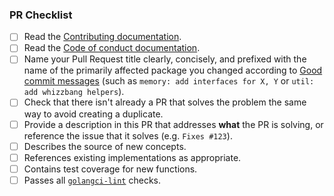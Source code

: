 
### PR Checklist

- [ ] Read the [Contributing documentation](https://github.com/tmc/langchaingo/blob/main/CONTRIBUTING.md).
- [ ] Read the [Code of conduct documentation](https://github.com/tmc/langchaingo/blob/main/CODE_OF_CONDUCT.md).
- [ ] Name your Pull Request title clearly, concisely, and prefixed with the name of the primarily affected package you changed according to [Good commit messages](https://go.dev/doc/contribute#commit_messages) (such as `memory: add interfaces for X, Y` or `util: add whizzbang helpers`).
- [ ] Check that there isn't already a PR that solves the problem the same way to avoid creating a duplicate.
- [ ] Provide a description in this PR that addresses **what** the PR is solving, or reference the issue that it solves (e.g. `Fixes #123`).
- [ ] Describes the source of new concepts.
- [ ] References existing implementations as appropriate.
- [ ] Contains test coverage for new functions.
- [ ] Passes all [`golangci-lint`](https://golangci-lint.run/) checks.
